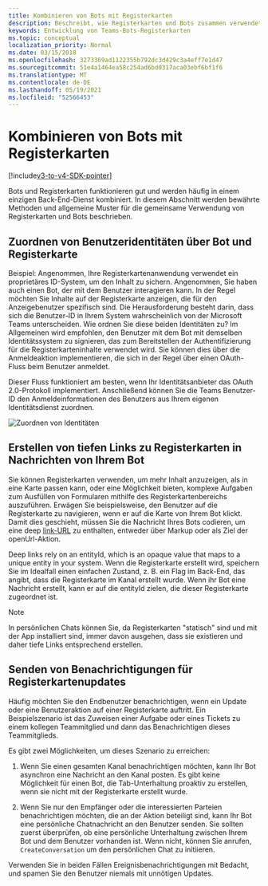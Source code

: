 ```yaml
---
title: Kombinieren von Bots mit Registerkarten
description: Beschreibt, wie Registerkarten und Bots zusammen verwendet werden
keywords: Entwicklung von Teams-Bots-Registerkarten
ms.topic: conceptual
localization_priority: Normal
ms.date: 03/15/2018
ms.openlocfilehash: 3273369ad1122355b792dc3d429c3a4eff7e1d47
ms.sourcegitcommit: 51e4a1464ea58c254ad6bd0317aca03ebf6bf1f6
ms.translationtype: MT
ms.contentlocale: de-DE
ms.lasthandoff: 05/19/2021
ms.locfileid: "52566453"
---
```

# <a name="combine-bots-with-tabs"></a>Kombinieren von Bots mit Registerkarten

[!include[v3-to-v4-SDK-pointer](~/includes/v3-to-v4-pointer-bots.md)]

Bots und Registerkarten funktionieren gut und werden häufig in einem einzigen Back-End-Dienst kombiniert. In diesem Abschnitt werden bewährte Methoden und allgemeine Muster für die gemeinsame Verwendung von Registerkarten und Bots beschrieben.

## <a name="associating-user-identities-across-bot-and-tab"></a>Zuordnen von Benutzeridentitäten über Bot und Registerkarte

Beispiel: Angenommen, Ihre Registerkartenanwendung verwendet ein proprietäres ID-System, um den Inhalt zu sichern. Angenommen, Sie haben auch einen Bot, der mit dem Benutzer interagieren kann. In der Regel möchten Sie Inhalte auf der Registerkarte anzeigen, die für den Anzeigebenutzer spezifisch sind. Die Herausforderung besteht darin, dass sich die Benutzer-ID in Ihrem System wahrscheinlich von der Microsoft Teams unterscheiden. Wie ordnen Sie diese beiden Identitäten zu?
Im Allgemeinen wird empfohlen, den Benutzer mit dem Bot mit demselben Identitätssystem zu signieren, das zum Bereitstellen der Authentifizierung für die Registerkarteninhalte verwendet wird. Sie können dies über die Anmeldeaktion implementieren, die sich in der Regel über einen OAuth-Fluss beim Benutzer anmeldet.

Dieser Fluss funktioniert am besten, wenn Ihr Identitätsanbieter das OAuth 2.0-Protokoll implementiert. Anschließend können Sie die Teams Benutzer-ID den Anmeldeinformationen des Benutzers aus Ihrem eigenen Identitätsdienst zuordnen.

   ![Zuordnen von Identitäten](~/assets/images/bots/associating_contexts.png)

## <a name="constructing-deep-links-to-tabs-in-messages-from-your-bot"></a>Erstellen von tiefen Links zu Registerkarten in Nachrichten von Ihrem Bot

Sie können Registerkarten verwenden, um mehr Inhalt anzuzeigen, als in eine Karte passen kann, oder eine Möglichkeit bieten, komplexe Aufgaben zum Ausfüllen von Formularen mithilfe des Registerkartenbereichs auszuführen. Erwägen Sie beispielsweise, den Benutzer auf die Registerkarte zu navigieren, wenn er auf die Karte von Ihrem Bot klickt. Damit dies geschieht, müssen Sie die Nachricht Ihres Bots codieren, um eine deep [link-URL](~/concepts/build-and-test/deep-links.md) zu enthalten, entweder über Markup oder als Ziel der openUrl-Aktion.

Deep links rely on an entityId, which is an opaque value that maps to a unique entity in your system. Wenn die Registerkarte erstellt wird, speichern Sie im Idealfall einen einfachen Zustand, z. B. ein Flag im Back-End, das angibt, dass die Registerkarte im Kanal erstellt wurde. Wenn ihr Bot eine Nachricht erstellt, kann er auf die entityId zielen, die dieser Registerkarte zugeordnet ist.

> [!NOTE]
> In persönlichen Chats können Sie, da Registerkarten "statisch" sind und mit der App installiert sind, immer davon ausgehen, dass sie existieren und daher tiefe Links entsprechend erstellen.

## <a name="sending-notifications-for-tab-updates"></a>Senden von Benachrichtigungen für Registerkartenupdates

Häufig möchten Sie den Endbenutzer benachrichtigen, wenn ein Update oder eine Benutzeraktion auf einer Registerkarte auftritt. Ein Beispielszenario ist das Zuweisen einer Aufgabe oder eines Tickets zu einem kollegen Teammitglied und dann das Benachrichtigen dieses Teammitglieds.

Es gibt zwei Möglichkeiten, um dieses Szenario zu erreichen:

1. Wenn Sie einen gesamten Kanal benachrichtigen möchten, kann Ihr Bot asynchron eine Nachricht an den Kanal posten. Es gibt keine Möglichkeit für einen Bot, die Tab-Unterhaltung proaktiv zu erstellen, wenn sie nicht mit der Registerkarte erstellt wurde.

2. Wenn Sie nur den Empfänger oder die interessierten Parteien benachrichtigen möchten, die an der Aktion beteiligt sind, kann Ihr Bot eine persönliche Chatnachricht an den Benutzer senden. Sie sollten zuerst überprüfen, ob eine persönliche Unterhaltung zwischen Ihrem Bot und dem Benutzer vorhanden ist. Wenn nicht, können Sie anrufen, `CreateConversation` um den persönlichen Chat zu initiieren.

Verwenden Sie in beiden Fällen Ereignisbenachrichtigungen mit Bedacht, und spamen Sie den Benutzer niemals mit unnötigen Updates.
